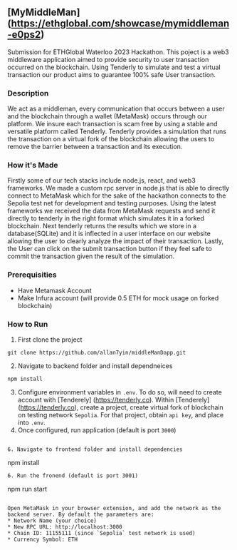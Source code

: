 ## [MyMiddleMan] (https://ethglobal.com/showcase/mymiddleman-e0ps2)
Submission for ETHGlobal Waterloo 2023 Hackathon. This poject is a web3 middleware application aimed to provide security to user transaction occurred on the blockchain. Using Tenderly to simulate and test a virtual transaction our product aims to guarantee 100% safe User transaction.

### Description
We act as a middleman, every communication that occurs between a user and the blockchain through a wallet (MetaMask) occurs through our platform. We insure each transaction is scam free by using a stable and versatile platform called Tenderly. Tenderly provides a simulation that runs the transaction on a virtual fork of the blockchain allowing the users to remove the barrier between a transaction and its execution.

### How it's Made
Firstly some of our tech stacks include node.js, react, and web3 frameworks. We made a custom rpc server in node.js that is able to directly connect to MetaMask which for the sake of the hackathon connects to the Sepolia test net for development and testing purposes. Using the latest frameworks we received the data from MetaMask requests and send it directly to tenderly in the right format which simulates it in a forked blockchain. Next tenderly returns the results which we store in a database(SQLite) and it is inflected in a user interface on our website allowing the user to clearly analyze the impact of their transaction. Lastly, the User can click on the submit transaction button if they feel safe to commit the transaction given the result of the simulation.

### Prerequisities
* Have Metamask Account
* Make Infura account (will provide 0.5 ETH for mock usage on forked blockchain)

### How to Run
1. First clone the project
```
git clone https://github.com/allan7yin/middleManDapp.git
```
2. Navigate to backend folder and install dependneices
```
npm install
```
3. Configure environment variables in `.env`. To do so, will need to create account with [Tenderely] (https://tenderly.co). Within [Tenderely] (https://tenderly.co), create a project, create virtual fork of blockchain on testing network `Sepolia`. For that project, obtain `api key`, and place into `.env`.
4. Once configured, run application (default is port `3000`)
```

6. Navigate to frontend folder and install dependencies
```
npm install
```
6. Run the fronend (default is port 3001)
```
npm run start
```

Open MetaMask in your browser extension, and add the network as the backend server. By default the parameters are:
* Network Name (your choice)
* New RPC URL: http://localhost:3000
* Chain ID: 11155111 (since `Sepolia` test network is used)
* Currency Symbol: ETH


